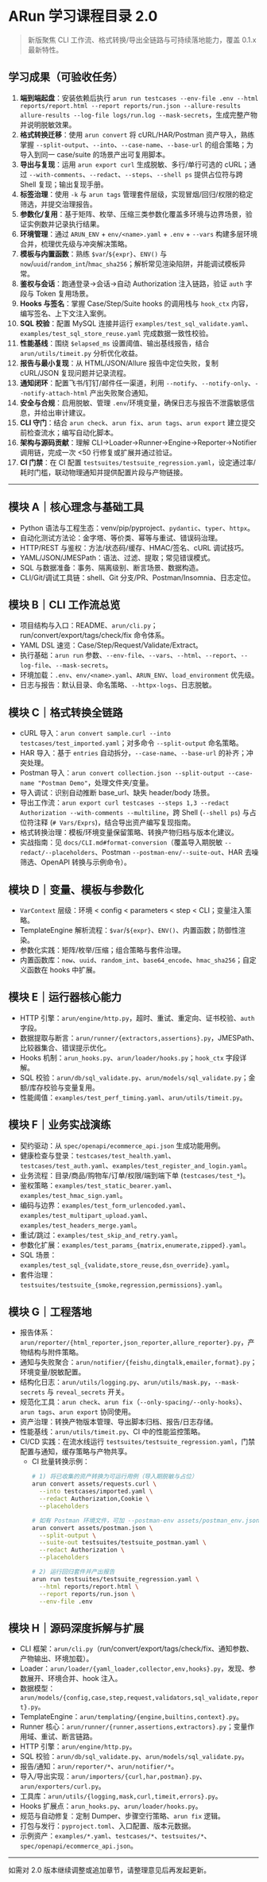# ARun 学习课程目录 2.0

> 新版聚焦 CLI 工作流、格式转换/导出全链路与可持续落地能力，覆盖 0.1.x 最新特性。

## 学习成果（可验收任务）
1. **端到端起盘**：安装依赖后执行 `arun run testcases --env-file .env --html reports/report.html --report reports/run.json --allure-results allure-results --log-file logs/run.log --mask-secrets`，生成完整产物并说明脱敏效果。
2. **格式转换迁移**：使用 `arun convert` 将 cURL/HAR/Postman 资产导入，熟练掌握 `--split-output`、`--into`、`--case-name`、`--base-url` 的组合策略；为导入到同一 case/suite 的场景产出可复用脚本。
3. **导出与复现**：运用 `arun export curl` 生成脱敏、多行/单行可选的 cURL；通过 `--with-comments`、`--redact`、`--steps`、`--shell ps` 提供占位符与跨 Shell 复现；输出复现手册。
4. **标签治理**：使用 `-k` 与 `arun tags` 管理套件层级，实现冒烟/回归/权限的稳定筛选，并提交治理报告。
5. **参数化/复用**：基于矩阵、枚举、压缩三类参数化覆盖多环境与边界场景，验证实例数并记录执行结果。
6. **环境管理**：通过 `ARUN_ENV` + `env/<name>.yaml` + `.env` + `--vars` 构建多层环境合并，梳理优先级与冲突解决策略。
7. **模板与内置函数**：熟练 `$var`/`${expr}`、`ENV()` 与 `now`/`uuid`/`random_int`/`hmac_sha256`；解析常见渲染陷阱，并能调试模板异常。
8. **鉴权与会话**：跑通登录→会话→自动 Authorization 注入链路，验证 `auth` 字段与 Token 复用场景。
9. **Hooks 与签名**：掌握 Case/Step/Suite hooks 的调用栈与 `hook_ctx` 内容，编写签名、上下文注入案例。
10. **SQL 校验**：配置 MySQL 连接并运行 `examples/test_sql_validate.yaml`、`examples/test_sql_store_reuse.yaml` 完成数据一致性校验。
11. **性能基线**：围绕 `$elapsed_ms` 设置阈值、输出基线报告，结合 `arun/utils/timeit.py` 分析优化收益。
12. **报告与最小复现**：从 HTML/JSON/Allure 报告中定位失败，复制 cURL/JSON 复现问题并记录流程。
13. **通知闭环**：配置飞书/钉钉/邮件任一渠道，利用 `--notify`、`--notify-only`、`--notify-attach-html` 产出失败聚合通知。
14. **安全与合规**：启用脱敏、管理 `.env`/环境变量，确保日志与报告不泄露敏感信息，并给出审计建议。
15. **CLI 守门**：结合 `arun check`、`arun fix`、`arun tags`、`arun export` 建立提交前检查流水；编写自动化脚本。
16. **架构与源码贡献**：理解 CLI→Loader→Runner→Engine→Reporter→Notifier 调用链，完成一次 <50 行修复或扩展并通过验证。
17. **CI 门禁**：在 CI 配置 `testsuites/testsuite_regression.yaml`，设定通过率/耗时门槛，联动物理通知并提供配置片段与产物链接。

---

## 模块 A｜核心理念与基础工具
- Python 语法与工程生态：venv/pip/pyproject、`pydantic`、`typer`、`httpx`。
- 自动化测试方法论：金字塔、等价类、幂等与重试、错误码治理。
- HTTP/REST 与鉴权：方法/状态码/缓存、HMAC/签名、cURL 调试技巧。
- YAML/JSON/JMESPath：语法、过滤、提取；常见错误模式。
- SQL 与数据准备：事务、隔离级别、断言场景、数据构造。
- CLI/Git/调试工具链：shell、Git 分支/PR、Postman/Insomnia、日志定位。

## 模块 B｜CLI 工作流总览
- 项目结构与入口：README、`arun/cli.py`；run/convert/export/tags/check/fix 命令体系。
- YAML DSL 速览：Case/Step/Request/Validate/Extract。
- 执行基础：`arun run` 参数、`--env-file`、`--vars`、`--html`、`--report`、`--log-file`、`--mask-secrets`。
- 环境加载：`.env`、`env/<name>.yaml`、`ARUN_ENV`、`load_environment` 优先级。
- 日志与报告：默认目录、命名策略、`--httpx-logs`、日志脱敏。

## 模块 C｜格式转换全链路
- cURL 导入：`arun convert sample.curl --into testcases/test_imported.yaml`；对多命令 `--split-output` 命名策略。
- HAR 导入：基于 `entries` 自动拆分，`--case-name`、`--base-url` 的补齐；冲突处理。
- Postman 导入：`arun convert collection.json --split-output --case-name "Postman Demo"`，处理文件夹/变量。
- 导入调试：识别自动推断 base_url、缺失 header/body 场景。
- 导出工作流：`arun export curl testcases --steps 1,3 --redact Authorization --with-comments --multiline`，跨 Shell (`--shell ps`) 与占位符注释 (`# Vars/Exprs`)，结合导出资产编写复现指南。
- 格式转换治理：模板/环境变量保留策略、转换产物归档与版本化建议。
- 实战指南：见 `docs/CLI.md#format-conversion`（覆盖导入期脱敏 `--redact/--placeholders`、Postman `--postman-env/--suite-out`、HAR 去噪筛选、OpenAPI 转换与示例命令）。

## 模块 D｜变量、模板与参数化
- `VarContext` 层级：环境 < config < parameters < step < CLI；变量注入策略。
- TemplateEngine 解析流程：`$var`/`${expr}`、`ENV()`、内置函数；防御性渲染。
- 参数化实践：矩阵/枚举/压缩；组合策略与套件治理。
- 内置函数库：`now`、`uuid`、`random_int`、`base64_encode`、`hmac_sha256`；自定义函数在 hooks 中扩展。

## 模块 E｜运行器核心能力
- HTTP 引擎：`arun/engine/http.py`，超时、重试、重定向、证书校验、`auth` 字段。
- 数据提取与断言：`arun/runner/{extractors,assertions}.py`，JMESPath、比较器集合、错误提示优化。
- Hooks 机制：`arun_hooks.py`、`arun/loader/hooks.py`；`hook_ctx` 字段详解。
- SQL 校验：`arun/db/sql_validate.py`、`arun/models/sql_validate.py`；金额/库存校验与变量复用。
- 性能阈值：`examples/test_perf_timing.yaml`、`arun/utils/timeit.py`。

## 模块 F｜业务实战演练
- 契约驱动：从 `spec/openapi/ecommerce_api.json` 生成功能用例。
- 健康检查与登录：`testcases/test_health.yaml`、`testcases/test_auth.yaml`、`examples/test_register_and_login.yaml`。
- 业务流程：目录/商品/购物车/订单/权限/端到端下单 (`testcases/test_*`)。
- 鉴权策略：`examples/test_static_bearer.yaml`、`examples/test_hmac_sign.yaml`。
- 编码与边界：`examples/test_form_urlencoded.yaml`、`examples/test_multipart_upload.yaml`、`examples/test_headers_merge.yaml`。
- 重试/跳过：`examples/test_skip_and_retry.yaml`。
- 参数化扩展：`examples/test_params_{matrix,enumerate,zipped}.yaml`。
- SQL 场景：`examples/test_sql_{validate,store_reuse,dsn_override}.yaml`。
- 套件治理：`testsuites/testsuite_{smoke,regression,permissions}.yaml`。

## 模块 G｜工程落地
- 报告体系：`arun/reporter/{html_reporter,json_reporter,allure_reporter}.py`，产物结构与附件策略。
- 通知与失败聚合：`arun/notifier/{feishu,dingtalk,emailer,format}.py`；环境变量/脱敏配置。
- 结构化日志：`arun/utils/logging.py`、`arun/utils/mask.py`，`--mask-secrets` 与 `reveal_secrets` 开关。
- 规范化工具：`arun check`、`arun fix`（`--only-spacing/--only-hooks`）、`arun tags`、`arun export` 协同使用。
- 资产治理：转换产物版本管理、导出脚本归档、报告/日志存储。
- 性能基线：`arun/utils/timeit.py`、CI 中的性能监控策略。
- CI/CD 实践：在流水线运行 `testsuites/testsuite_regression.yaml`，门禁配置与通知，缓存策略与产物共享。
  - CI 批量转换示例：
    ```bash
    # 1) 将已收集的资产转换为可运行用例（导入期脱敏与占位）
    arun convert assets/requests.curl \
      --into testcases/imported.yaml \
      --redact Authorization,Cookie \
      --placeholders

    # 如有 Postman 环境文件，可加 --postman-env assets/postman_env.json；否则可省略
    arun convert assets/postman.json \
      --split-output \
      --suite-out testsuites/testsuite_postman.yaml \
      --redact Authorization \
      --placeholders

    # 2) 运行回归套件并产出报告
    arun run testsuites/testsuite_regression.yaml \
      --html reports/report.html \
      --report reports/run.json \
      --env-file .env
    ```

## 模块 H｜源码深度拆解与扩展
- CLI 框架：`arun/cli.py`（run/convert/export/tags/check/fix、通知参数、产物输出、环境加载）。
- Loader：`arun/loader/{yaml_loader,collector,env,hooks}.py`，发现、参数展开、环境合并、hook 注入。
- 数据模型：`arun/models/{config,case,step,request,validators,sql_validate,report}.py`。
- TemplateEngine：`arun/templating/{engine,builtins,context}.py`。
- Runner 核心：`arun/runner/{runner,assertions,extractors}.py`；变量作用域、重试、断言链路。
- HTTP 引擎：`arun/engine/http.py`。
- SQL 校验：`arun/db/sql_validate.py`、`arun/models/sql_validate.py`。
- 报告/通知：`arun/reporter/*`、`arun/notifier/*`。
- 导入/导出实现：`arun/importers/{curl,har,postman}.py`、`arun/exporters/curl.py`。
- 工具库：`arun/utils/{logging,mask,curl,timeit,errors}.py`。
- Hooks 扩展点：`arun_hooks.py`、`arun/loader/hooks.py`。
- 规范与自动修复：定制 Dumper、步骤空行策略、`arun fix` 逻辑。
- 打包与发行：`pyproject.toml`、入口配置、版本元数据。
- 示例资产：`examples/*.yaml`、`testcases/*`、`testsuites/*`、`spec/openapi/ecommerce_api.json`。

---

如需对 2.0 版本继续调整或追加章节，请整理意见后再发起更新。
